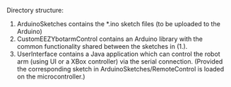 Directory structure:
1. ArduinoSketches contains the *.ino sketch files (to be uploaded to the Arduino)
2. CustomEEZYbotarmControl contains an Arduino library with the common functionality shared between the sketches in (1.).
3. UserInterface contains a Java application which can control the robot arm (using UI or a XBox controller) via the serial connection. (Provided the corresponding sketch in ArduinoSketches/RemoteControl is loaded on the microcontroller.)